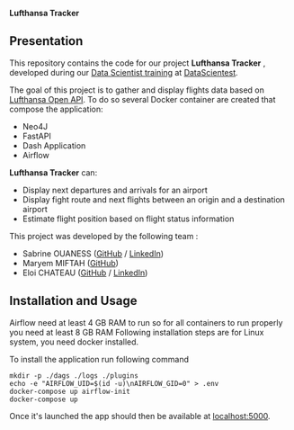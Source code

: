**Lufthansa Tracker**

## Presentation

This repository contains the code for our project **Lufthansa Tracker** , developed during our [Data Scientist training](https://datascientest.com/en/data-engineer-course) at [DataScientest](https://datascientest.com/).

The goal of this project is to gather and display flights data based on [Lufthansa Open API](https://developer.lufthansa.com/docs). 
To do so several Docker container are created that compose the application:
  
- Neo4J  
- FastAPI
- Dash Application
- Airflow

**Lufthansa Tracker** can:

- Display next departures and arrivals for an airport
- Display fight route and next flights between an origin and a destination airport
- Estimate flight position based on flight status information

This project was developed by the following team :

- Sabrine OUANESS ([GitHub](https://github.com/SabrineOUANNES) / [LinkedIn](https://www.linkedin.com/in/sabrine-ouannes/))
- Maryem MIFTAH ([GitHub](https://github.com/MaryemKhair))
- Eloi CHATEAU ([GitHub](https://github.com/eloi-cht) / [LinkedIn](https://www.linkedin.com/in/eloi-chateau/))

##  Installation and Usage

Airflow need at least 4 GB RAM to run so for all containers to run properly you need at least 8 GB RAM
Following installation steps are for Linux system, you need docker installed.

To install the application run following command
```shell
mkdir -p ./dags ./logs ./plugins  
echo -e "AIRFLOW_UID=$(id -u)\nAIRFLOW_GID=0" > .env  
docker-compose up airflow-init  
docker-compose up
```


Once it's launched the app should then be available at [localhost:5000](http://localhost:5000).
